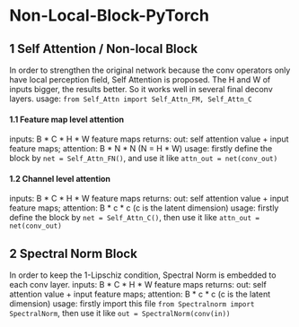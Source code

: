 # Non-Local-Block-PyTorch

## 1 Self Attention / Non-local Block

In order to strengthen the original network because the conv operators only have local perception field, Self Attention is proposed.
The H and W of inputs bigger, the results better. So it works well in several final deconv layers.
usage: `from Self_Attn import Self_Attn_FM, Self_Attn_C`
</br>
#### 1.1 Feature map level attention

inputs: B * C * H * W feature maps
returns: out: self attention value + input feature maps; attention: B * N * N (N = H * W)
usage: firstly define the block by `net = Self_Attn_FN()`, and use it like `attn_out = net(conv_out)`
</br>
#### 1.2 Channel level attention

inputs: B * C * H * W feature maps
returns: out: self attention value + input feature maps; attention: B * c * c (c is the latent dimension)
usage: firstly define the block by `net = Self_Attn_C()`, then use it like `attn_out = net(conv_out)`
</br>

## 2 Spectral Norm Block

In order to keep the 1-Lipschiz condition, Spectral Norm is embedded to each conv layer.
inputs: B * C * H * W feature maps
returns: out: self attention value + input feature maps; attention: B * c * c (c is the latent dimension)
usage: firstly import this file `from Spectralnorm import SpectralNorm`, then use it like `out = SpectralNorm(conv(in))`
</br>
